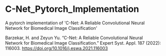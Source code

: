 # C-Net_Pytorch_Implementation
A pytorch implementation of 'C-Net: A Reliable Convolutional Neural Network for Biomedical Image Classification'

Barzekar, H. and Zeyun Yu. “C-Net: A Reliable Convolutional Neural Network for Biomedical Image Classification.” Expert Syst. Appl. 187 (2022): 116003.
https://doi.org/10.1016/j.eswa.2021.116003
